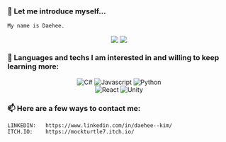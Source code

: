 <!---
dhk465/dhk465 is a ✨ special ✨ repository because its `README.md` (this file) appears on your GitHub profile.
You can click the Preview link to take a look at your changes.
--->

### 👋 Let me introduce myself...

    My name is Daehee.

<p align="center">
    <img align="center" src="https://github-readme-stats-dhk465.vercel.app/api?username=dhk465&line_height=33&theme=tokyonight" />
    <img align="center" src="https://github-readme-stats-dhk465.vercel.app/api/top-langs/?username=dhk465&langs_count=5&hide=jupyter%20notebook,html,css,vue&theme=tokyonight" />
</p>

### 🌱 Languages and techs I am interested in and willing to keep learning more:

<p align="center">
    <img alt="C#" src="https://img.shields.io/badge/c%23-%23239120.svg?style=for-the-badge&logo=c-sharp&logoColor=white"/>
    <img alt="Javascript" src="https://img.shields.io/badge/JavaScript-F7DF1E?logo=javascript&logoColor=000"/>
    <img alt="Python" src="https://img.shields.io/badge/python-%2314354C.svg?style=for-the-badge&logo=python&logoColor=white"/>
    <br>
    <img alt="React" src="https://img.shields.io/badge/React-%2320232a.svg?logo=react&logoColor=%2361DAFB"/>
    <img alt="Unity" src="https://img.shields.io/badge/unity-%23000000.svg?style=for-the-badge&logo=unity&logoColor=white"/>
</p>

### 📫 Here are a few ways to contact me:

    LINKEDIN:   https://www.linkedin.com/in/daehee--kim/
    ITCH.IO:    https://mockturtle7.itch.io/
